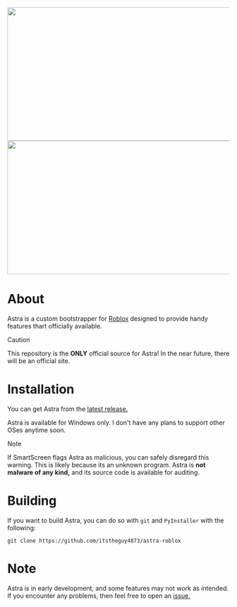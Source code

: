 <img width="824" height="303" src="https://github.com/user-attachments/assets/d6aaf93f-d522-4df2-8e84-92631d7284a9#gh-light-mode-only"/>
<img width="824" height="303" src="https://github.com/user-attachments/assets/80e491ae-3f95-4dd4-ad70-99fd5a811e88#gh-dark-mode-only" />

# About

Astra is a custom bootstrapper for [Roblox](https://roblox.com) designed to provide handy features thart officially available.
> [!CAUTION]
> This repository is the **ONLY** official source for Astra! In the near future, there will be an official site.

# Installation

You can get Astra from the [latest release.](https://github.com/itstheguy4873/astra-roblox/releases/latest)

Astra is available for Windows only. I don't have any plans to support other OSes anytime soon.

> [!NOTE]
> If SmartScreen flags Astra as malicious, you can safely disregard this warning.
> This is likely because its an unknown program.
> Astra is **not malware of any kind,** and its source code is available for auditing.

# Building

If you want to build Astra, you can do so with `git` and `PyInstaller` with the following:

```
git clone https://github.com/itstheguy4873/astra-roblox
```

# Note

Astra is in early development, and some features may not work as intended.
If you encounter any problems, then feel free to open an [issue.](https://github.com/itstheguy4873/astra-roblox/issues)
